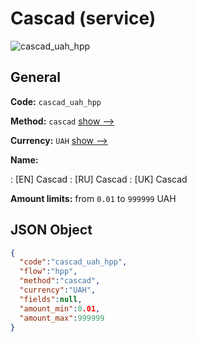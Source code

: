 
# Cascad (service) 
![cascad_uah_hpp](https://static.openfintech.io/payment_methods/cascad_uah_hpp/logo.svg?w=400&c=v0.59.26#w200)  

## General 
 
**Code:** `cascad_uah_hpp` 
 
**Method:** `cascad` 
 [show -->](/payment-methods/cascad/) 
 
**Currency:** `UAH` [show -->](/currencies/UAH/) 
 
**Name:** 
 
:	[EN] Cascad 
:	[RU] Cascad 
:	[UK] Cascad 
 
**Amount limits:** from `0.01` to `999999` UAH 

## JSON Object 

```json
{
  "code":"cascad_uah_hpp",
  "flow":"hpp",
  "method":"cascad",
  "currency":"UAH",
  "fields":null,
  "amount_min":0.01,
  "amount_max":999999
}
```  
